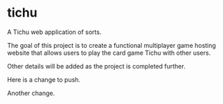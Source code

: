# tichu
A Tichu web application of sorts.

The goal of this project is to create a functional multiplayer game hosting website that allows users to play the card game Tichu with other users.

Other details will be added as the project is completed further.

Here is a change to push.

Another change.
